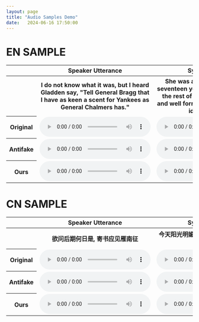 ```yaml
---
layout: page
title: "Audio Samples Demo"
date:   2024-06-16 17:50:00
---
```


# EN SAMPLE

<table>

  <tr>
    <th></th>
    <th>Speaker Utterance</th>
    <th>Synthesis Result</th>
  </tr>

  <tr>
    <th></th>
    <th>I do not know what it was, but I heard Gladden say, "Tell General Bragg that I have as keen a scent for Yankees as General Chalmers has."</th>
    <th>She was a beautiful girl of about seventeen years of age, not fat like all the rest of the Pinkies, but slender and well formed according to our own ideas of beauty.</th>
  </tr>

  <tr>
    <th>Original</th>
    <td>
      <audio controls>
        <source src="/audios/en_sample/libri_5694.wav" type="audio/wav">
      </audio>
    </td>
    <td>
      <audio controls>
        <source src="/audios/en_sample/libri_cosyvoice.wav" type="audio/wav">
      </audio>
    </td>
  </tr>


  <tr>
    <th>Antifake</th>
    <td>
      <audio controls>
        <source src="/audios/en_sample/libri_antifake.wav" type="audio/wav">
      </audio>
    </td>
    <td>
      <audio controls>
        <source src="/audios/en_sample/libri_antifake_cosyvoice.wav" type="audio/wav">
      </audio>
    </td>
  </tr>


  <tr>
    <th>Ours</th>
    <td>
      <audio controls>
        <source src="/audios/en_sample/libri_adv.wav" type="audio/wav">
      </audio>
    </td>
    <td>
      <audio controls>
        <source src="/audios/en_sample/libri_adv_cosyvoice.wav" type="audio/wav">
      </audio>
    </td>
  </tr>
</table>

# CN SAMPLE

<table>

  <tr>
    <th></th>
    <th>Speaker Utterance</th>
    <th>Synthesis Result</th>
  </tr>

  <tr>
    <th></th>
    <th>欲问后期何日是, 寄书应见雁南征</th>
    <th>今天阳光明媚，我去公园散步，看见很多人放风筝。</th>
  </tr>

  <tr>
    <th>Original</th>
    <td>
      <audio controls>
        <source src="/audios/cn_sample/original.wav" type="audio/wav">
      </audio>
    </td>
    <td>
      <audio controls>
        <source src="/audios/cn_sample/original_cosyvoice.wav" type="audio/wav">
      </audio>
    </td>
  </tr>


  <tr>
    <th>Antifake</th>
    <td>
      <audio controls>
        <source src="/audios/cn_sample/antifake.wav" type="audio/wav">
      </audio>
    </td>
    <td>
      <audio controls>
        <source src="/audios/cn_sample/antifake_cosyvoice.wav" type="audio/wav">
      </audio>
    </td>
  </tr>


  <tr>
    <th>Ours</th>
    <td>
      <audio controls>
        <source src="/audios/cn_sample/ry_adv.wav" type="audio/wav">
      </audio>
    </td>
    <td>
      <audio controls>
        <source src="/audios/cn_sample/ours_sfm_ws_ref_cosyvoice.wav" type="audio/wav">
      </audio>
    </td>
  </tr>
</table>
